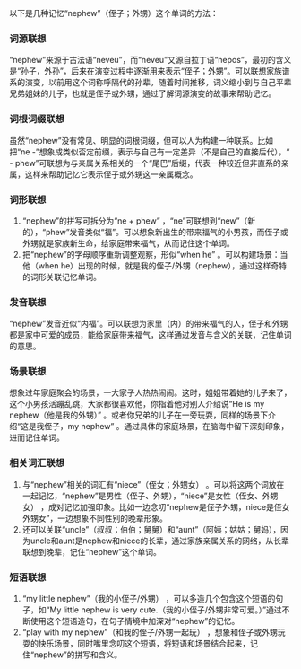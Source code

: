 以下是几种记忆“nephew”（侄子；外甥）这个单词的方法：

### 词源联想
“nephew”来源于古法语“neveu”，而“neveu”又源自拉丁语“nepos”，最初的含义是“孙子，外孙”，后来在演变过程中逐渐用来表示“侄子；外甥”。可以联想家族谱系的演变，以前用这个词称呼隔代的孙辈，随着时间推移，词义缩小到与自己平辈兄弟姐妹的儿子，也就是侄子或外甥，通过了解词源演变的故事来帮助记忆。

### 词根词缀联想
虽然“nephew”没有常见、明显的词根词缀，但可以人为构建一种联系。比如把“ne -”想象成类似否定前缀，表示与自己有一定差异（不是自己的直接后代），“ - phew”可联想为与亲属关系相关的一个“尾巴”后缀，代表一种较近但非直系的亲属，这样来帮助记忆它表示侄子或外甥这一亲属概念。

### 词形联想
1. “nephew”的拼写可拆分为“ne + phew” ，“ne”可联想到“new”（新的），“phew”发音类似“福”。可以想象新出生的带来福气的小男孩，而侄子或外甥就是家族新生命，给家庭带来福气，从而记住这个单词。
2. 把“nephew”的字母顺序重新调整观察，形似“when he” 。可以构建场景：当他（when he）出现的时候，就是我的侄子/外甥（nephew），通过这样奇特的词形关联记忆单词。

### 发音联想
“nephew”发音近似“内福”。可以联想为家里（内）的带来福气的人，侄子和外甥都是家中可爱的成员，能给家庭带来福气，这样通过发音与含义的关联，记住单词的意思。

### 场景联想
想象过年家庭聚会的场景，一大家子人热热闹闹。这时，姐姐带着她的儿子来了，这个小男孩活蹦乱跳，大家都很喜欢他，你指着他对别人介绍说“He is my nephew（他是我的外甥）” 。或者你兄弟的儿子在一旁玩耍，同样的场景下介绍“这是我侄子，my nephew” 。通过具体的家庭场景，在脑海中留下深刻印象，进而记住单词。

### 相关词汇联想
1. 与“nephew”相关的词汇有“niece”（侄女；外甥女） 。可以将这两个词放在一起记忆，“nephew”是男性（侄子、外甥），“niece”是女性（侄女、外甥女） ，成对记忆加强印象。比如一边念叨“nephew是侄子外甥，niece是侄女外甥女”，一边想象不同性别的晚辈形象。
2. 还可以关联“uncle”（叔叔；伯伯；舅舅）和“aunt”（阿姨；姑姑；舅妈），因为uncle和aunt是nephew和niece的长辈，通过家族亲属关系的网络，从长辈联想到晚辈，记住“nephew”这个单词。

### 短语联想
1. “my little nephew”（我的小侄子/外甥） ，可以多造几个包含这个短语的句子，如“My little nephew is very cute.（我的小侄子/外甥非常可爱。）”通过不断使用这个短语造句，在句子情境中加深对“nephew”的记忆。
2. “play with my nephew”（和我的侄子/外甥一起玩） ，想象和侄子或外甥玩耍的快乐场景，同时嘴里念叨这个短语，将短语和场景结合起来，记住“nephew”的拼写和含义。 